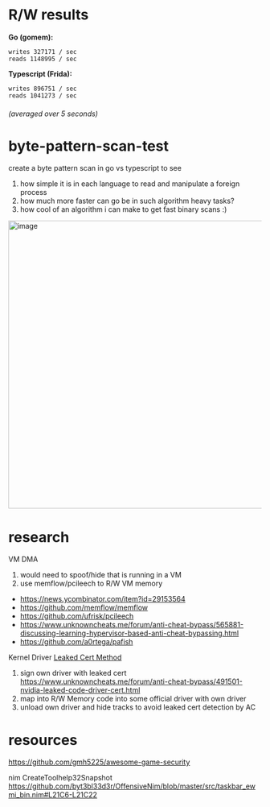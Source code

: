 # R/W results 
**Go (gomem):**
```
writes 327171 / sec
reads 1148995 / sec
```

**Typescript (Frida):**
```
writes 896751 / sec
reads 1041273 / sec
```
###### (averaged over 5 seconds)

# byte-pattern-scan-test

create a byte pattern scan in go vs typescript to see
1. how simple it is in each language to read and manipulate a foreign process
2. how much more faster can go be in such algorithm heavy tasks?
3. how cool of an algorithm i can make to get fast binary scans :)

<img width="572" alt="image" src="https://github.com/JohnDeved/byte-pattern-scan-test/assets/24187269/67519cb3-58fc-4b3c-ba34-fa4f1aac3f77">

# research

VM DMA 
1. would need to spoof/hide that is running in a VM
2. use memflow/pcileech to R/W VM memory
  - https://news.ycombinator.com/item?id=29153564
  - https://github.com/memflow/memflow
  - https://github.com/ufrisk/pcileech
  - https://www.unknowncheats.me/forum/anti-cheat-bypass/565881-discussing-learning-hypervisor-based-anti-cheat-bypassing.html
  - https://github.com/a0rtega/pafish

Kernel Driver [Leaked Cert Method](https://www.unknowncheats.me/forum/anti-cheat-bypass/492166-questions-kernel-driver-signing-security.html)
  1. sign own driver with leaked cert https://www.unknowncheats.me/forum/anti-cheat-bypass/491501-nvidia-leaked-code-driver-cert.html
  2. map into R/W Memory code into some official driver with own driver
  3. unload own driver and hide tracks to avoid leaked cert detection by AC

# resources
https://github.com/gmh5225/awesome-game-security

nim CreateToolhelp32Snapshot https://github.com/byt3bl33d3r/OffensiveNim/blob/master/src/taskbar_ewmi_bin.nim#L21C6-L21C22


